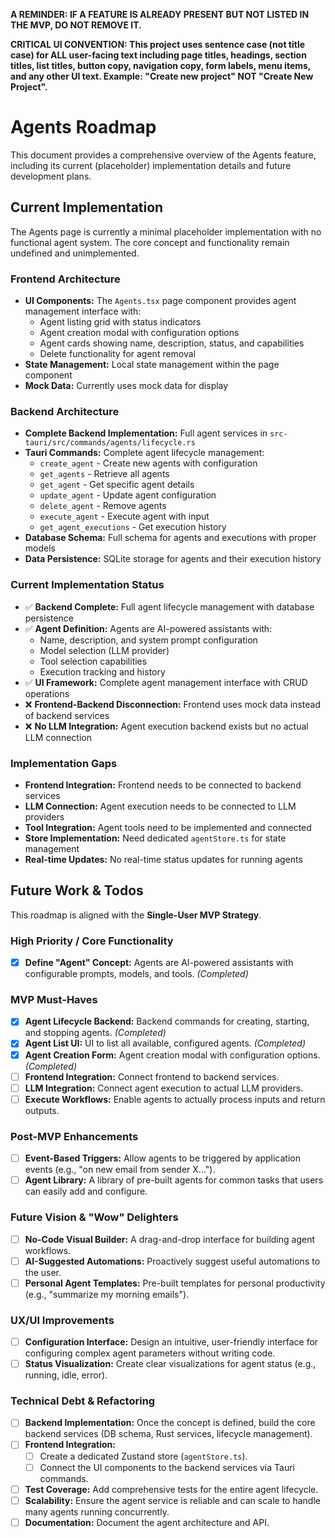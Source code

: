 **A REMINDER: IF A FEATURE IS ALREADY PRESENT BUT NOT LISTED IN THE MVP, DO NOT REMOVE IT.**

**CRITICAL UI CONVENTION: This project uses sentence case (not title case) for ALL user-facing text including page titles, headings, section titles, list titles, button copy, navigation copy, form labels, menu items, and any other UI text. Example: "Create new project" NOT "Create New Project".**

# Agents Roadmap

This document provides a comprehensive overview of the Agents feature, including its current (placeholder) implementation details and future development plans.

## Current Implementation

The Agents page is currently a minimal placeholder implementation with no functional agent system. The core concept and functionality remain undefined and unimplemented.

### Frontend Architecture

- **UI Components:** The `Agents.tsx` page component provides agent management interface with:
  - Agent listing grid with status indicators
  - Agent creation modal with configuration options
  - Agent cards showing name, description, status, and capabilities
  - Delete functionality for agent removal
- **State Management:** Local state management within the page component
- **Mock Data:** Currently uses mock data for display

### Backend Architecture

- **Complete Backend Implementation:** Full agent services in `src-tauri/src/commands/agents/lifecycle.rs`
- **Tauri Commands:** Complete agent lifecycle management:
  - `create_agent` - Create new agents with configuration
  - `get_agents` - Retrieve all agents
  - `get_agent` - Get specific agent details
  - `update_agent` - Update agent configuration
  - `delete_agent` - Remove agents
  - `execute_agent` - Execute agent with input
  - `get_agent_executions` - Get execution history
- **Database Schema:** Full schema for agents and executions with proper models
- **Data Persistence:** SQLite storage for agents and their execution history

### Current Implementation Status

- ✅ **Backend Complete:** Full agent lifecycle management with database persistence
- ✅ **Agent Definition:** Agents are AI-powered assistants with:
  - Name, description, and system prompt configuration
  - Model selection (LLM provider)
  - Tool selection capabilities
  - Execution tracking and history
- ✅ **UI Framework:** Complete agent management interface with CRUD operations
- ❌ **Frontend-Backend Disconnection:** Frontend uses mock data instead of backend services
- ❌ **No LLM Integration:** Agent execution backend exists but no actual LLM connection

### Implementation Gaps

- **Frontend Integration:** Frontend needs to be connected to backend services
- **LLM Connection:** Agent execution needs to be connected to LLM providers
- **Tool Integration:** Agent tools need to be implemented and connected
- **Store Implementation:** Need dedicated `agentStore.ts` for state management
- **Real-time Updates:** No real-time status updates for running agents

## Future Work & Todos

This roadmap is aligned with the **Single-User MVP Strategy**.

### High Priority / Core Functionality

- [x] **Define "Agent" Concept:** Agents are AI-powered assistants with configurable prompts, models, and tools. *(Completed)*

### MVP Must-Haves

- [x] **Agent Lifecycle Backend:** Backend commands for creating, starting, and stopping agents. *(Completed)*
- [x] **Agent List UI:** UI to list all available, configured agents. *(Completed)*
- [x] **Agent Creation Form:** Agent creation modal with configuration options. *(Completed)*
- [ ] **Frontend Integration:** Connect frontend to backend services.
- [ ] **LLM Integration:** Connect agent execution to actual LLM providers.
- [ ] **Execute Workflows:** Enable agents to actually process inputs and return outputs.

### Post-MVP Enhancements

- [ ] **Event-Based Triggers:** Allow agents to be triggered by application events (e.g., "on new email from sender X...").
- [ ] **Agent Library:** A library of pre-built agents for common tasks that users can easily add and configure.

### Future Vision & "Wow" Delighters

- [ ] **No-Code Visual Builder:** A drag-and-drop interface for building agent workflows.
- [ ] **AI-Suggested Automations:** Proactively suggest useful automations to the user.
- [ ] **Personal Agent Templates:** Pre-built templates for personal productivity (e.g., "summarize my morning emails").

### UX/UI Improvements

- [ ] **Configuration Interface:** Design an intuitive, user-friendly interface for configuring complex agent parameters without writing code.
- [ ] **Status Visualization:** Create clear visualizations for agent status (e.g., running, idle, error).

### Technical Debt & Refactoring

- [ ] **Backend Implementation:** Once the concept is defined, build the core backend services (DB schema, Rust services, lifecycle management).
- [ ] **Frontend Integration:**
    - [ ] Create a dedicated Zustand store (`agentStore.ts`).
    - [ ] Connect the UI components to the backend services via Tauri commands.
- [ ] **Test Coverage:** Add comprehensive tests for the entire agent lifecycle.
- [ ] **Scalability:** Ensure the agent service is reliable and can scale to handle many agents running concurrently.
- [ ] **Documentation:** Document the agent architecture and API. 